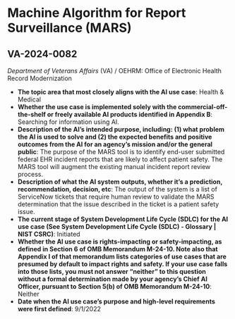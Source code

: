 # Machine Algorithm for Report Surveillance (MARS)
## VA-2024-0082
_Department of Veterans Affairs_ (VA) / OEHRM: Office of Electronic Health Record Modernization


+ **The topic area that most closely aligns with the AI use case**: Health & Medical
+ **Whether the use case is implemented solely with the commercial-off-the-shelf or freely available AI products identified in Appendix B**: Searching for information using AI.
+ **Description of the AI’s intended purpose, including: (1) what problem the AI is used to solve and (2) the expected benefits and positive outcomes from the AI for an agency’s mission and/or the general public**: The purpose of the MARS tool is to identify end-user submitted federal EHR incident reports that are likely to affect patient safety.  The MARS tool will augment the existing manual incident report review process.
+ **Description of what the AI system outputs, whether it’s a prediction, recommendation, decision, etc**: The output of the system is a list of ServiceNow tickets that require human review to validate the MARS determination that the issue described in the ticket is a patient safety issue.
+ **The current stage of System Development Life Cycle (SDLC) for the AI use case (See System Development Life Cycle (SDLC) - Glossary | NIST CSRC)**: Initiated
+ **Whether the AI use case is rights-impacting or safety-impacting, as defined in Section 6 of OMB Memorandum M-24-10. Note also that Appendix I of that memorandum lists categories of use cases that are presumed by default to impact rights and safety. If your use case falls into those lists, you must not answer “neither” to this question without a formal determination made by your agency’s Chief AI Officer, pursuant to Section 5(b) of OMB Memorandum M-24-10**: Neither
+ **Date when the AI use case’s purpose and high-level requirements were first defined**: 9/1/2022
